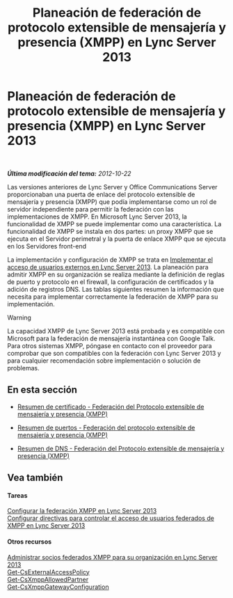 ﻿---
title: Planeación de federación de protocolo extensible de mensajería y presencia (XMPP) en Lync Server 2013
TOCTitle: Planeación de federación de protocolo extensible de mensajería y presencia (XMPP) en Lync Server 2013
ms:assetid: 952b33e2-1f58-4831-9a39-1dfec2a316ad
ms:mtpsurl: https://technet.microsoft.com/es-es/library/JJ205107(v=OCS.15)
ms:contentKeyID: 48276061
ms.date: 01/07/2017
mtps_version: v=OCS.15
ms.translationtype: HT
---

# Planeación de federación de protocolo extensible de mensajería y presencia (XMPP) en Lync Server 2013

 

_**Última modificación del tema:** 2012-10-22_

Las versiones anteriores de Lync Server y Office Communications Server proporcionaban una puerta de enlace del protocolo extensible de mensajería y presencia (XMPP) que podía implementarse como un rol de servidor independiente para permitir la federación con las implementaciones de XMPP. En Microsoft Lync Server 2013, la funcionalidad de XMPP se puede implementar como una característica. La funcionalidad de XMPP se instala en dos partes: un proxy XMPP que se ejecuta en el Servidor perimetral y la puerta de enlace XMPP que se ejecuta en los Servidores front-end

La implementación y configuración de XMPP se trata en [Implementar el acceso de usuarios externos en Lync Server 2013](lync-server-2013-deploying-external-user-access.md). La planeación para admitir XMPP en su organización se realiza mediante la definición de reglas de puerto y protocolo en el firewall, la configuración de certificados y la adición de registros DNS. Las tablas siguientes resumen la información que necesita para implementar correctamente la federación de XMPP para su implementación.

> [!WARNING]  
> La capacidad XMPP de Lync Server 2013 está probada y es compatible con Microsoft para la federación de mensajería instantánea con Google Talk. Para otros sistemas XMPP, póngase en contacto con el proveedor para comprobar que son compatibles con la federación con Lync Server 2013 y para cualquier recomendación sobre implementación o solución de problemas.



## En esta sección

  - [Resumen de certificado - Federación del Protocolo extensible de mensajería y presencia (XMPP)](lync-server-2013-certificate-summary-extensible-messaging-and-presence-protocol-xmpp-federation.md)

  - [Resumen de puertos - Federación del protocolo extensible de mensajería y presencia (XMPP)](lync-server-2013-port-summary-extensible-messaging-and-presence-protocol-xmpp-federation.md)

  - [Resumen de DNS - Federación del Protocolo extensible de mensajería y presencia (XMPP)](lync-server-2013-dns-summary-extensible-messaging-and-presence-protocol-xmpp-federation.md)

## Vea también

#### Tareas

[Configurar la federación XMPP en Lync Server 2013](lync-server-2013-setting-up-xmpp-federation.md)  
[Configurar directivas para controlar el acceso de usuarios federados de XMPP en Lync Server 2013](lync-server-2013-configure-policies-to-control-xmpp-federated-user-access.md)  

#### Otros recursos

[Administrar socios federados XMPP para su organización en Lync Server 2013](lync-server-2013-manage-xmpp-federated-partners-for-your-organization.md)  
[Get-CsExternalAccessPolicy](https://docs.microsoft.com/en-us/powershell/module/skype/Get-CsExternalAccessPolicy)  
[Get-CsXmppAllowedPartner](https://docs.microsoft.com/en-us/powershell/module/skype/Get-CsXmppAllowedPartner)  
[Get-CsXmppGatewayConfiguration](https://docs.microsoft.com/en-us/powershell/module/skype/Get-CsXmppGatewayConfiguration)

